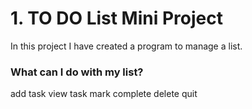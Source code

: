 
# 1. TO DO List Mini Project

In this project I have created a program to manage a list. 

### What can I do with my list?

add task
view task
mark complete
delete
quit